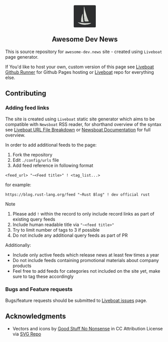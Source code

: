<h2 align="center">
<img align="center" width="70" height="70" src="./assets/logo.png"><br/>
<br/>
Awesome Dev News
</h2>

This is source repository for `awesome-dev.news` site - created using `Liveboat` page generator.

If You'd like to host your own, custom version of this page see [Liveboat Github Runner](https://github.com/exaroth/liveboat-github-runner) for Github Pages hosting or [Liveboat](https://github.com/exaroth/liveboat) repo for everything else.


## Contributing

### Adding feed links

The site is created using `Liveboat` static site generator which aims to be compatible with `Newsboat` RSS reader, for shorthand overview of the syntax see [Liveboat URL File Breakdown](https://github.com/exaroth/liveboat-github-runner?tab=readme-ov-file#liveboat-url-file-breakdown) or [Newsboat Documentation](https://newsboat.org/releases/2.10.2/docs/newsboat.html) for full overview.

In order to add additional feeds to the page:

1. Fork the repository
2. Edit `./config/urls` file
3. Add feed reference in following format

```
<feed_url> "~<Feed title>" ! <tag_list...>
```

for example:

```
https://blog.rust-lang.org/feed "~Rust Blog" ! dev official rust
```

> [!NOTE]
> 1. Please add `!` within the record to only include record links as part of existing query feeds
> 2. Include human readable title via `"~<feed title>"` 
> 3. Try to limit number of tags to 3 if possible
> 4. Do not include any additional query feeds as part of PR

Additionally:

- Include only active feeds which release news at least few times a year
- Do not include feeds containing promotional materials about company products
- Feel free to add feeds for categories not included on the site yet, make sure to tag these accordingly
 
### Bugs and Feature requests

Bugs/feature requests should be submitted to [Liveboat issues](https://github.com/exaroth/liveboat/issues) page.

## Acknowledgments

- Vectors and icons by <a href="https://goodstuffnononsense.com/hand-drawn-icons/space-icons/?ref=svgrepo.com" target="_blank">Good Stuff No Nonsense</a> in CC Attribution License via <a href="https://www.svgrepo.com/" target="_blank">SVG Repo</a>





